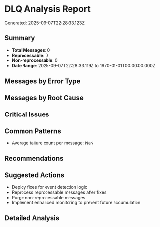 # DLQ Analysis Report

Generated: 2025-09-07T22:28:33.123Z

## Summary

- **Total Messages**: 0
- **Reprocessable**: 0
- **Non-reprocessable**: 0
- **Date Range**: 2025-09-07T22:28:33.119Z to 1970-01-01T00:00:00.000Z

## Messages by Error Type



## Messages by Root Cause



## Critical Issues



## Common Patterns

- Average failure count per message: NaN

## Recommendations



## Suggested Actions

- Deploy fixes for event detection logic
- Reprocess reprocessable messages after fixes
- Purge non-reprocessable messages
- Implement enhanced monitoring to prevent future accumulation

## Detailed Analysis


